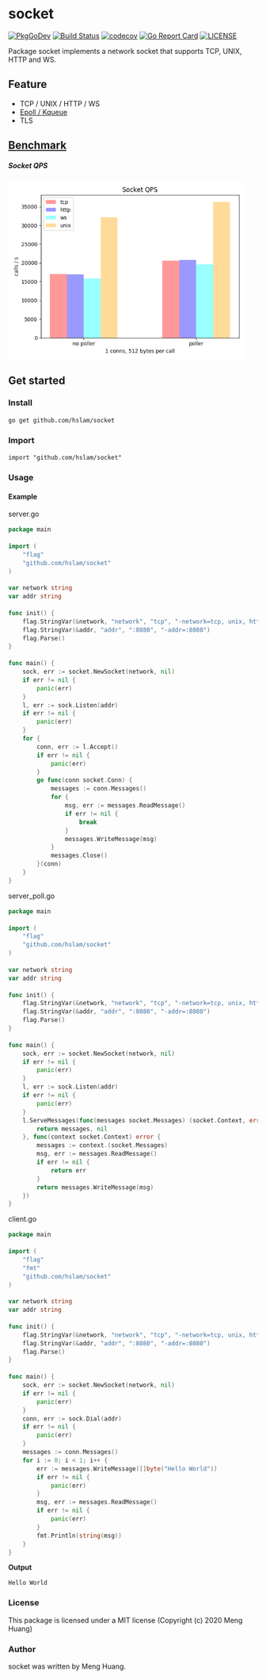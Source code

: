 # socket
[![PkgGoDev](https://pkg.go.dev/badge/github.com/hslam/socket)](https://pkg.go.dev/github.com/hslam/socket)
[![Build Status](https://github.com/hslam/socket/workflows/build/badge.svg)](https://github.com/hslam/socket/actions)
[![codecov](https://codecov.io/gh/hslam/socket/branch/master/graph/badge.svg)](https://codecov.io/gh/hslam/socket)
[![Go Report Card](https://goreportcard.com/badge/github.com/hslam/socket)](https://goreportcard.com/report/github.com/hslam/socket)
[![LICENSE](https://img.shields.io/github/license/hslam/socket.svg?style=flat-square)](https://github.com/hslam/socket/blob/master/LICENSE)

Package socket implements a network socket that supports TCP, UNIX, HTTP and WS.

## Feature
* TCP / UNIX / HTTP / WS
* [Epoll / Kqueue](https://github.com/hslam/netpoll "netpoll")
* TLS

## [Benchmark](https://github.com/hslam/socket-benchmark "socket-benchmark")

##### Socket QPS

<img src="https://raw.githubusercontent.com/hslam/socket-benchmark/master/socket-qps.png" width = "480" height = "360" alt="socket" align=center>


## Get started

### Install
```
go get github.com/hslam/socket
```
### Import
```
import "github.com/hslam/socket"
```
### Usage
#### Example

server.go
```go
package main

import (
	"flag"
	"github.com/hslam/socket"
)

var network string
var addr string

func init() {
	flag.StringVar(&network, "network", "tcp", "-network=tcp, unix, http or ws")
	flag.StringVar(&addr, "addr", ":8080", "-addr=:8080")
	flag.Parse()
}

func main() {
	sock, err := socket.NewSocket(network, nil)
	if err != nil {
		panic(err)
	}
	l, err := sock.Listen(addr)
	if err != nil {
		panic(err)
	}
	for {
		conn, err := l.Accept()
		if err != nil {
			panic(err)
		}
		go func(conn socket.Conn) {
			messages := conn.Messages()
			for {
				msg, err := messages.ReadMessage()
				if err != nil {
					break
				}
				messages.WriteMessage(msg)
			}
			messages.Close()
		}(conn)
	}
}
```

server_poll.go
```go
package main

import (
	"flag"
	"github.com/hslam/socket"
)

var network string
var addr string

func init() {
	flag.StringVar(&network, "network", "tcp", "-network=tcp, unix, http or ws")
	flag.StringVar(&addr, "addr", ":8080", "-addr=:8080")
	flag.Parse()
}

func main() {
	sock, err := socket.NewSocket(network, nil)
	if err != nil {
		panic(err)
	}
	l, err := sock.Listen(addr)
	if err != nil {
		panic(err)
	}
	l.ServeMessages(func(messages socket.Messages) (socket.Context, error) {
		return messages, nil
	}, func(context socket.Context) error {
		messages := context.(socket.Messages)
		msg, err := messages.ReadMessage()
		if err != nil {
			return err
		}
		return messages.WriteMessage(msg)
	})
}
```

client.go
```go
package main

import (
	"flag"
	"fmt"
	"github.com/hslam/socket"
)

var network string
var addr string

func init() {
	flag.StringVar(&network, "network", "tcp", "-network=tcp, unix, http or ws")
	flag.StringVar(&addr, "addr", ":8080", "-addr=:8080")
	flag.Parse()
}

func main() {
	sock, err := socket.NewSocket(network, nil)
	if err != nil {
		panic(err)
	}
	conn, err := sock.Dial(addr)
	if err != nil {
		panic(err)
	}
	messages := conn.Messages()
	for i := 0; i < 1; i++ {
		err := messages.WriteMessage([]byte("Hello World"))
		if err != nil {
			panic(err)
		}
		msg, err := messages.ReadMessage()
		if err != nil {
			panic(err)
		}
		fmt.Println(string(msg))
	}
}
```

**Output**
```
Hello World
```


### License
This package is licensed under a MIT license (Copyright (c) 2020 Meng Huang)


### Author
socket was written by Meng Huang.

